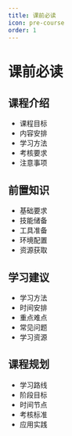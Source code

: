 ```yaml
---
title: 课前必读
icon: pre-course
order: 1
---
```


# 课前必读

## 课程介绍
- 课程目标
- 内容安排
- 学习方法
- 考核要求
- 注意事项

## 前置知识
- 基础要求
- 技能储备
- 工具准备
- 环境配置
- 资源获取

## 学习建议
- 学习方法
- 时间安排
- 重点难点
- 常见问题
- 学习资源

## 课程规划
- 学习路线
- 阶段目标
- 时间节点
- 考核标准
- 应用实践
